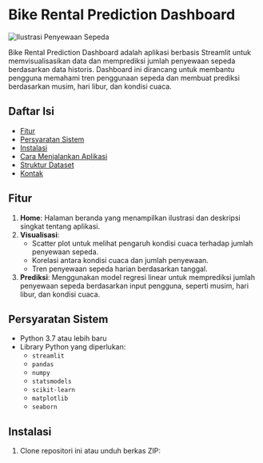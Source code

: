 # Bike Rental Prediction Dashboard

![Ilustrasi Penyewaan Sepeda](https://i.pinimg.com/736x/49/a1/f7/49a1f744d33146df192e65bf244c9474.jpg)

Bike Rental Prediction Dashboard adalah aplikasi berbasis Streamlit untuk memvisualisasikan data dan memprediksi jumlah penyewaan sepeda berdasarkan data historis. Dashboard ini dirancang untuk membantu pengguna memahami tren penggunaan sepeda dan membuat prediksi berdasarkan musim, hari libur, dan kondisi cuaca.

## Daftar Isi

- [Fitur](#fitur)
- [Persyaratan Sistem](#persyaratan-sistem)
- [Instalasi](#instalasi)
- [Cara Menjalankan Aplikasi](#cara-menjalankan-aplikasi)
- [Struktur Dataset](#struktur-dataset)
- [Kontak](#kontak)

## Fitur

1. **Home**: Halaman beranda yang menampilkan ilustrasi dan deskripsi singkat tentang aplikasi.
2. **Visualisasi**:
   - Scatter plot untuk melihat pengaruh kondisi cuaca terhadap jumlah penyewaan sepeda.
   - Korelasi antara kondisi cuaca dan jumlah penyewaan.
   - Tren penyewaan sepeda harian berdasarkan tanggal.
3. **Prediksi**: Menggunakan model regresi linear untuk memprediksi jumlah penyewaan sepeda berdasarkan input pengguna, seperti musim, hari libur, dan kondisi cuaca.

## Persyaratan Sistem

- Python 3.7 atau lebih baru
- Library Python yang diperlukan:
  - `streamlit`
  - `pandas`
  - `numpy`
  - `statsmodels`
  - `scikit-learn`
  - `matplotlib`
  - `seaborn`

## Instalasi

1. Clone repositori ini atau unduh berkas ZIP:
   ```bash
  
